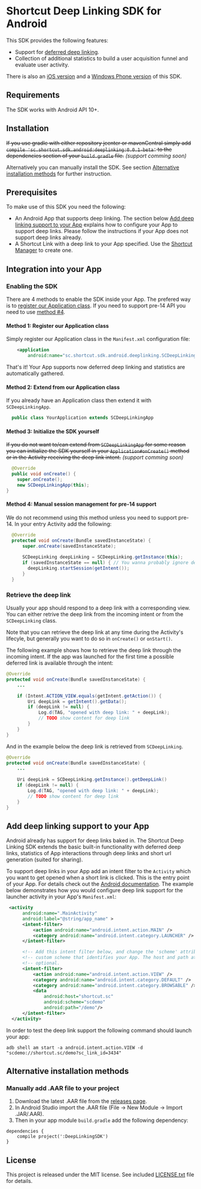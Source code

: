 # Shortcut Deep Linking SDK for Android

This SDK provides the following features:

- Support for [deferred deep linking](https://en.wikipedia.org/wiki/Deferred_deep_linking).
- Collection of additional statistics to build a user acquisition funnel and evaluate user activity.

There is also an [iOS version](https://github.com/shortcutmedia/shortcut-deeplink-sdk-ios) and a [Windows Phone version](https://github.com/shortcutmedia/shortcut-deeplink-sdk-wp) of this SDK.

## Requirements

The SDK works with Android API 10+.

## Installation 

~~If you use gradle with either repository jcenter or mavenCentral simply add `compile 'sc.shortcut.sdk.android:deeplinking:0.0.1-beta'` to the dependencies section of your `build.gradle` file.~~ _(support comming soon)_

Alternatively you can manually install the SDK. See section [Alternative installation methods](#alternative-installation-methods) for further instruction.


## Prerequisites

To make use of this SDK you need the following:

- An Android App that supports deep linking. The section below [Add deep linking support to your App](#add-deep-linking-support-to-your-app) explains how to configure your App to support deep links. Please follow the instructions if your App does not support deep links already.
- A Shortcut Link with a deep link to your App specified. Use the [Shortcut Manager](http://manager.shortcutmedia.com) to create one.

## Integration into your App

### Enabling the SDK

There are 4 methods to enable the SDK inside your App. The prefered way is to [register our Application class](#method-1-register-our-application-class). If you need to support pre-14 API you need to use [method #4](#method-4-manual-session-management-for-pre-14-support).

#### Method 1: Register our Application class

Simply register our Application class in the `Manifest.xml` configuration file:

```xml
    <application
        android:name="sc.shortcut.sdk.android.deeplinking.SCDeepLinkingApp"
```

That's it! Your App supports now deferred deep linking and statistics are automatically gathered. 

#### Method 2: Extend from our Application class

If you already have an Application class then extend it with `SCDeepLinkingApp`.

```java
  public class YourApplication extends SCDeepLinkingApp
```

#### Method 3: Initialize the SDK yourself 

~~If you do not want to/can extend from `SCDeepLinkingApp` for some 
reason you can initialize the SDK yourself in your
`Application#onCreate()` method or in the Activity receiving the 
deep link intent.~~ _(support comming soon)_

```java
  @Override
  public void onCreate() {
    super.onCreate();
    new SCDeepLinkingApp(this);
}
```

#### Method 4: Manual session management for pre-14 support

We do not recommend using this method unless you need to support pre-14. In your entry Activity add the following: 

```java
  @Override
  protected void onCreate(Bundle savedInstanceState) {
      super.onCreate(savedInstanceState);
      
      SCDeepLinking deepLinking = SCDeepLinking.getInstance(this);
      if (savedInstanceState == null) { // You wanna probably ignore device rotation
        deepLinking.startSession(getIntent());
      }
  }

```

### Retrieve the deep link

Usually your app should respond to a deep link with a corresponding view. You can either retrive the deep link from the incoming intent or from the `SCDeepLinking` class. 

Note that you can retrieve the deep link at any time during the Activity's lifecyle, but generally you want to do so in `onCreate()` or `onStart()`. 

The following example shows how to retrieve the deep link through the incoming intent. If the app was launched for the first time a possible deferred link is available through the intent:

```java
@Override
protected void onCreate(Bundle savedInstanceState) {
    ...

    if (Intent.ACTION_VIEW.equals(getIntent.getAction()) {
        Uri deepLink = getIntent().getData();
        if (deepLink != null) {
            Log.d(TAG, "opened with deep link: " + deepLink);
            // TODO show content for deep link
        }
    }
}
```

And in the example below the deep link is retrieved from `SCDeepLinking`. 

```java
@Override
protected void onCreate(Bundle savedInstanceState) {
    ...
    
    Uri deepLink = SCDeepLinking.getInstance().getDeepLink()
    if (deepLink != null) {
        Log.d(TAG, "opened with deep link: " + deepLink);
        // TODO show content for deep link
    }
}

```

## Add deep linking support to your App

Android already has support for deep links baked in. The Shortcut Deep Linking SDK extends the basic built-in functionality with deferred deep links, statistics of App interactions through deep links and short url generation (suited for sharing). 

To support deep links in your App add an intent filter to the `Activity` which you want to get opened when a short link is clicked. This is the entry point of your App. For details check out the [Android documentation](https://developers.google.com/app-indexing/android/app). The example below demonstrates how you would configure deep link support for the launcher activity in your App's `Manifest.xml`:

```XML
 <activity
      android:name=".MainActivity"
      android:label="@string/app_name" >
      <intent-filter>
          <action android:name="android.intent.action.MAIN" />
          <category android:name="android.intent.category.LAUNCHER" />
      </intent-filter>

      <!-- Add this intent filter below, and change the 'scheme' attribute to a unique -->
      <!-- custom scheme that identifies your App. The host and path attribute are     -->
      <!-- optional.                                                                   -->
      <intent-filter>
          <action android:name="android.intent.action.VIEW" />
          <category android:name="android.intent.category.DEFAULT" />
          <category android:name="android.intent.category.BROWSABLE" />
          <data
              android:host="shortcut.sc"
              android:scheme="scdemo"
              android:path="/demo"/>
      </intent-filter>
  </activity>
```

In order to test the deep link support the following command should launch your app:
```Shell
adb shell am start -a android.intent.action.VIEW -d "scdemo://shortcut.sc/demo?sc_link_id=3434"
```

## Alternative installation methods

### Manually add .AAR file to your project

1. Download the latest .AAR file from the [releases page](https://github.com/shortcutmedia/shortcut-deeplink-sdk-android/releases).
2. In Android Studio import the .AAR file (File -> New Module -> Import
   .JAR/.AAR).
3. Then in your app module `build.gradle` add the following dependency:
```Gradle
dependencies {
    compile project(':DeepLinkingSDK')
}
```

## License
This project is released under the MIT license. See included [LICENSE.txt](DeepLinkingSDK/LICENSE.txt) file for details.
